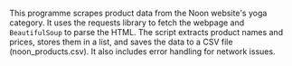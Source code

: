 This programme scrapes product data from the Noon website's yoga category. It uses the requests library to fetch the webpage and `BeautifulSoup` to parse the HTML.
The script extracts product names and prices, stores them in a list, and saves the data to a CSV file (noon_products.csv).
It also includes error handling for network issues.
